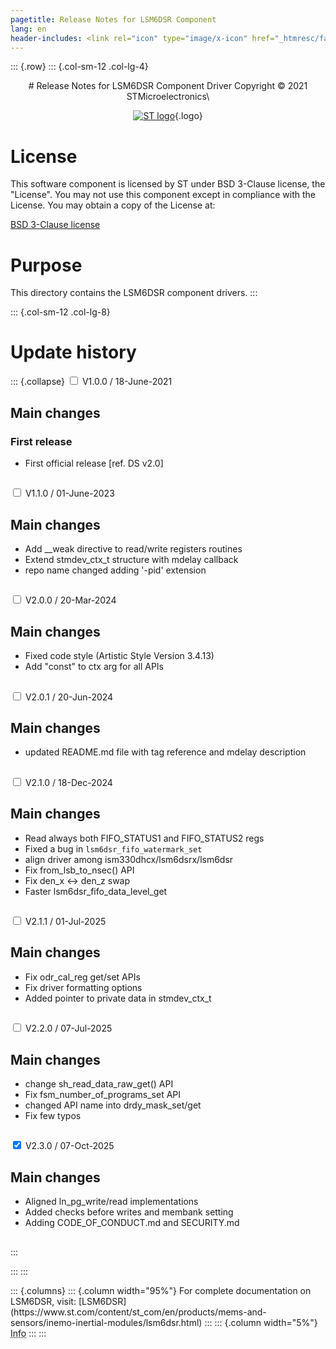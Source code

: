 ```yaml
---
pagetitle: Release Notes for LSM6DSR Component
lang: en
header-includes: <link rel="icon" type="image/x-icon" href="_htmresc/favicon.png" />
---
```


::: {.row}
::: {.col-sm-12 .col-lg-4}

<center>
# Release Notes for LSM6DSR Component Driver
Copyright &copy; 2021 STMicroelectronics\

[![ST logo](_htmresc/st_logo_2020.png)](https://www.st.com){.logo}
</center>

# License

This software component is licensed by ST under BSD 3-Clause license, the "License".
You may not use this component except in compliance with the License. You may obtain a copy of the License at:

[BSD 3-Clause license](https://opensource.org/licenses/BSD-3-Clause)

# Purpose

This directory contains the LSM6DSR component drivers.
:::

::: {.col-sm-12 .col-lg-8}
# Update history

::: {.collapse}
<input type="checkbox" id="collapse-section1" aria-hidden="true">
<label for="collapse-section1" aria-hidden="true">V1.0.0 / 18-June-2021</label>
<div>

## Main changes

### First release

- First official release [ref. DS v2.0]

##

</div>

<input type="checkbox" id="collapse-section2" aria-hidden="true">
<label for="collapse-section2" aria-hidden="true">V1.1.0 / 01-June-2023</label>
<div>

## Main changes

- Add __weak directive to read/write registers routines
- Extend stmdev_ctx_t structure with mdelay callback
- repo name changed adding '-pid' extension

##

</div>

<input type="checkbox" id="collapse-section3" aria-hidden="true">
<label for="collapse-section3" aria-hidden="true">V2.0.0 / 20-Mar-2024</label>
<div>

## Main changes

- Fixed code style (Artistic Style Version 3.4.13)
- Add "const" to ctx arg for all APIs

##

</div>

<input type="checkbox" id="collapse-section4" aria-hidden="true">
<label for="collapse-section4" aria-hidden="true">V2.0.1 / 20-Jun-2024</label>
<div>

## Main changes

- updated README.md file with tag reference and mdelay description

##

</div>

<input type="checkbox" id="collapse-section5" aria-hidden="true">
<label for="collapse-section5" aria-hidden="true">V2.1.0 / 18-Dec-2024</label>
<div>

## Main changes

- Read always both FIFO_STATUS1 and FIFO_STATUS2 regs
- Fixed a bug in `lsm6dsr_fifo_watermark_set`
- align driver among ism330dhcx/lsm6dsrx/lsm6dsr
- Fix from_lsb_to_nsec() API
- Fix den_x <-> den_z swap
- Faster lsm6dsr_fifo_data_level_get

##

</div>

<input type="checkbox" id="collapse-section6" aria-hidden="true">
<label for="collapse-section6" aria-hidden="true">V2.1.1 / 01-Jul-2025</label>
<div>

## Main changes

- Fix odr_cal_reg get/set APIs
- Fix driver formatting options
- Added pointer to private data in stmdev_ctx_t

##

</div>

<input type="checkbox" id="collapse-section7" aria-hidden="true">
<label for="collapse-section7" aria-hidden="true">V2.2.0 / 07-Jul-2025</label>
<div>

## Main changes

- change sh_read_data_raw_get() API
- Fix fsm_number_of_programs_set API
- changed API name into drdy_mask_set/get
- Fix few typos

##

</div>

<input type="checkbox" id="collapse-section8" checked aria-hidden="true">
<label for="collapse-section8" aria-hidden="true">V2.3.0 / 07-Oct-2025</label>
<div>

## Main changes

- Aligned ln_pg_write/read implementations
- Added checks before writes and membank setting
- Adding CODE_OF_CONDUCT.md and SECURITY.md

##

</div>
:::

:::
:::

<footer class="sticky">
::: {.columns}
::: {.column width="95%"}
For complete documentation on LSM6DSR,
visit:
[LSM6DSR](https://www.st.com/content/st_com/en/products/mems-and-sensors/inemo-inertial-modules/lsm6dsr.html)
:::
::: {.column width="5%"}
<abbr title="Based on template cx566953 version 2.0">Info</abbr>
:::
:::
</footer>
